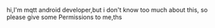 hi,I'm mqtt android developer,but i don't know too much about this, so please give some Permissions to me,ths